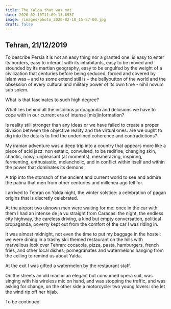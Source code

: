 ```yaml
---
title: The Yalda that was not
date: 2020-02-10T11:09:13.095Z
image: /images/photo_2020-02-10_15-57-00.jpg
draft: false
---
```

## Tehran, 21/12/2019

To describe Persia it is not an easy thing nor a granted one: is easy to enter its borders, easy to interact with its inhabitants, easy to be moved and stounded by its martian geography, easy to be engulfed by the weight of a civilization that centuries before being seduced, forced and covered by Islam was – and to some extend still is – the bellybutton of the world and the obsession of every cultural and military power of its own time - nihil novum sub solem.

What is that fascinates to such high degree?

What lies behind all the insidious propaganda and delusions we have to cope with in our current era of intense \[mis]information?

Is reality still stronger than any ideas or we have failed to create a proper division between the objective reality and the virtual ones: are we ought to dig into the details to find the underlined coherence and contradictions?

My iranian adventure was a deep trip into a country that appears more like a piece of acid jazz: non estatic, convulsed, to be redifine, changing skin, chaotic, noisy, unpleasant (at moments), mesmerazing, inspiring, fermenting, enthusiastic, melancholic, and in conflict within itself and within the power that dominates its demons.

A trip into the stomach of the ancient and current world to see and admire the patina that men from other centuries and millenea ago fell for.

<!-- excerpt -->

I arrived to Tehran on Yalda night, the winter solstice: a celebration of pagan origins that is discretly celebrated.

At the airport two uknown men were waiting for me: once in the car with them I had an intense de ja vu straight from Caracas: the night, the endless city highway, the careless driving, a kind but empty conversation, political propaganda, poverty kept out from the comfort of the car I was riding in.

It was almost midnight, not even the time to put my baggage in the hostel: we were dining in a trashy skii themed restaurant on the hills with marvellous look over Tehran: cocacola, pizza, pasta, hamburgers, french fries, and other local dishes; pomegranates and watermelons hanging from the ceiling to remind us about Yalda.

At the exit I was gifted a watermelon by the restaurant staff.

On the streets an old man in an elegant but consumed opera suit, was singing with his wireless mic on hand, and was stopping the traffic, and was asking for change, on the other side a motorcycle: two young lovers: she let the wind rip off her hijab.

To be continued.
